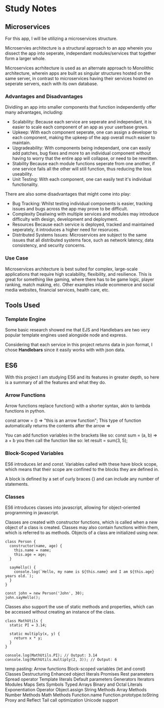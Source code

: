 <!-- This file is intended as a note-taking tool to help me keep track of everything I am learning about, the tools and strategies I use, as well as
anything else that is important or may be useful at a later point -->





# Study Notes


## Microservices
For this app, I will be utilizing a microservices structure.

Microservies architecture is a structural approach to an app wherein you dissect the app into seperate, independant modules/services that together form a larger whole.

Microservices acrhitecture is used as an alternate approach to Monolithic architecture, wherein apps are built as singular structures hosted on the same server, in contrast to microservices having their services hosted on seperate servers, each with its own database.


### Advantages and Disadvantages
Dividiing an app into smaller components that function independently offer many advantages, including:
- Scalability:
Because each service are seperate and independant, it is easier to scale each component of an app as your userbase grows.
- Upkeep:
With each component seperate, one can assign a developer to each component, making the upkeep of the app overall much easier to maintain.
- Upgradeability:
With components being independant, one can easily add patches, bug fixes and more to an individual component without having to worry that the entire app will collapse, or need to be rewritten.
- Stability
Because each module functions seperate from one another, if one service fails all the other will still function, thus reducing the loss useability.
- Unit Testing:
With each component, one can easily test it's individual functionality.

There are also some disadvantages that might come into play:
- Bug Tracking:
Whilst testing individual components is easier, tracking issues and bugs across the app may prove to be difficult.
- Complexity
Dealiwing with multiple services and modules may introduce difficulty with design, development and deployment.
- Resources
Because each service is deployed, tracked and maintained seperately, it introduces a higher need for resoruces.
- Distributed Systems Issues: 
Microservices are subject to the same issues that all distributed systems face, such as network latency, data consistency, and security concerns.


### Use Case
Microservices architecture is best suited for complex, large-scale applications that require high scalability, flexibility, and resilience.
This is great for something like gaming, where there has to be game logic, player ranking, match making, etc.
Other examples inlude ecommerce and social media websites, financial services, health care, etc.





## Tools Used

### Template Engine
Some basic research showed me that EJS and Handlebars are two very popular template engines used alongside node and express.

Considering that each service in this project returns data in json format, I chose **Handlebars** since it easily works with with json data.



## ES6
With this project I am studying ES6 and its features in greater depth, so here is a summary of all the features and what they do.

### Arrow Functions
Arrow functions replace function() with a shorter syntax, akin to lambda functions in python.

const arrow = () => "this is an arrow function";
This type of function automatically returns the contents after the arrow =>

You can add function variables in the brackets like so:
const sum = (a, b) => a + b
you then call the function like so:
let result = sum(3, 5);

### Block-Scoped Variables
ES6 introduces *let* and *const*. Variables called with these have block scope, which means that their scope are confined to the blocks they are defined in.

A block is defined by a set of curly braces {} and can include any number of statements.


### Classes
ES6 introduces classes into javascript, allowing for object-oriented programming in javascript.

Classes are created with constructor functions, which is called when a new object of a class is created.
Classes may also contain functions within them, which is referred to as methods.
Objects of a class are initialized using *new*.

```
class Person {
  constructor(name, age) {
    this.name = name;
    this.age = age;
  }

  sayHello() {
    console.log(`Hello, my name is ${this.name} and I am ${this.age} years old.`);
  }
}

const john = new Person('John', 30);
john.sayHello();
```

Classes also support the use of static methods and properties, which can be accessed without creating an instance of the class.

```
class MathUtils {
  static PI = 3.14;

  static multiply(x, y) {
    return x * y;
  }
}

console.log(MathUtils.PI); // Output: 3.14
console.log(MathUtils.multiply(2, 3)); // Output: 6

```





























temp pasting:
    Arrow functions
    Block-scoped variables (let and const)
    Classes
    Destructuring
    Enhanced object literals
    Promises
    Rest parameters
    Spread operator
    Template literals
    Default parameters
    Generators
    Iterators
    Modules
    Maps
    Sets
    Symbols
    Typed Arrays
    Binary and Octal Literals
    Exponentiation Operator
    Object.assign
    String Methods
    Array Methods
    Number Methods
    Math Methods
    Function.name
    Function.prototype.toString
    Proxy and Reflect
    Tail call optimization
    Unicode support